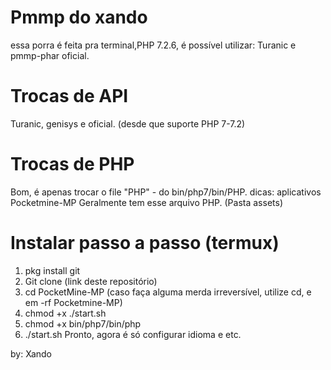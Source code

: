 # Pmmp do xando 
 essa porra é feita pra terminal,PHP 7.2.6,
 é possível utilizar: Turanic
 e pmmp-phar oficial.

# Trocas de API
Turanic, genisys e oficial. 
 (desde que suporte PHP 7-7.2)

# Trocas de PHP
Bom, é apenas trocar o file "PHP" -
do bin/php7/bin/PHP. dicas: aplicativos
 Pocketmine-MP Geralmente tem esse arquivo PHP. 
(Pasta assets)

# Instalar passo a passo (termux)
1. pkg install git
2. Git clone (link deste repositório)
3. cd PocketMine-MP (caso faça alguma merda irreversível, utilize cd, e em -rf Pocketmine-MP)
4. chmod +x ./start.sh
5. chmod +x bin/php7/bin/php
6. ./start.sh 
Pronto, agora é só configurar idioma e etc.


by: Xando
